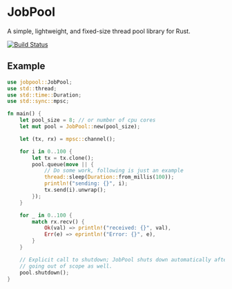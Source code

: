 # JobPool

A simple, lightweight, and fixed-size thread pool library for Rust.

[![Build Status](https://travis-ci.org/darshanparajuli/jobpool.svg?branch=master)](https://travis-ci.org/darshanparajuli/jobpool)

## Example
```rust
use jobpool::JobPool;
use std::thread;
use std::time::Duration;
use std::sync::mpsc;

fn main() {
    let pool_size = 8; // or number of cpu cores
    let mut pool = JobPool::new(pool_size);

    let (tx, rx) = mpsc::channel();

    for i in 0..100 {
        let tx = tx.clone();
        pool.queue(move || {
            // Do some work, following is just an example
            thread::sleep(Duration::from_millis(100));
            println!("sending: {}", i);
            tx.send(i).unwrap();
        });
    }

    for _ in 0..100 {
        match rx.recv() {
            Ok(val) => println!("received: {}", val),
            Err(e) => eprintln!("Error: {}", e),
        }
    }

    // Explicit call to shutdown; JobPool shuts down automatically after
    // going out of scope as well.
    pool.shutdown();
}
```

